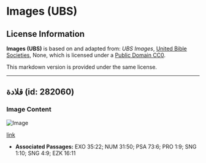 # Images (UBS)

## License Information

**Images (UBS)** is based on and adapted from: _UBS Images_, [United Bible Societies](https://unitedbiblesocieties.org/), None, which is licensed under a [Public Domain CC0](https://creativecommons.org/public-domain/cc0/).

This markdown version is provided under the same license.



--------------------------------

## قلادة (id: 282060)

### Image Content

![Image](https://cdn.aquifer.bible/aquifer-content/resources/Media/WEB-0533_necklace.jpg)

[link](https://cdn.aquifer.bible/aquifer-content/resources/Media/WEB-0533_necklace.jpg)

* **Associated Passages:** EXO 35:22; NUM 31:50; PSA 73:6; PRO 1:9; SNG 1:10; SNG 4:9; EZK 16:11

